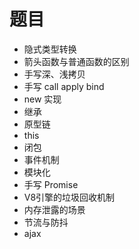 # 题目

- 隐式类型转换
- 箭头函数与普通函数的区别
- 手写深、浅拷贝
- 手写 call apply bind
- new 实现
- 继承
- 原型链
- this
- 闭包
- 事件机制
- 模块化
- 手写 Promise
- V8引擎的垃圾回收机制
- 内存泄露的场景
- 节流与防抖
- ajax
